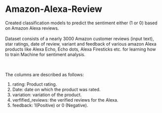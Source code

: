 # Amazon-Alexa-Review
Created classification models to predict the sentiment either (1 or 0) based on Amazon Alexa reviews.
<br><br>
Dataset consists of a nearly 3000 Amazon customer reviews (input text), star ratings, date of review, 
variant and feedback of various amazon Alexa products like Alexa Echo, Echo dots, Alexa Firesticks etc. 
for learning how to train Machine for sentiment analysis.

<br><br>
The columns are described as follows:<br>
1) rating: Product rating.<br>
2) Date: date on which the product was rated.<br>
3) variation: variation of the product.<br>
4) verfified_reviews: the verified reviews for the Alexa.<br>
5) feedback: 1(Positive) or 0 (Negative).
